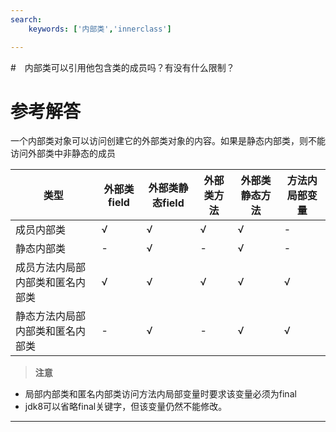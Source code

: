 ```yaml
---
search:
    keywords: ['内部类','innerclass']

---
```



#　内部类可以引用他包含类的成员吗？有没有什么限制？

# 参考解答

一个内部类对象可以访问创建它的外部类对象的内容。如果是静态内部类，则不能访问外部类中非静态的成员

|类型|外部类field|外部类静态field|外部类方法|外部类静态方法|方法内局部变量|
|-|-|-|-|-|-|
|成员内部类|&radic;|&radic;|&radic;|&radic;|-|
|静态内部类|-|&radic;|-|&radic;|-|
|成员方法内局部内部类和匿名内部类|&radic;|&radic;|&radic;|&radic;|&radic;|
|静态方法内局部内部类和匿名内部类|-|&radic;|-|&radic;|&radic;|

> **注意**
* 局部内部类和匿名内部类访问方法内局部变量时要求该变量必须为final
* jdk8可以省略final关键字，但该变量仍然不能修改。

---